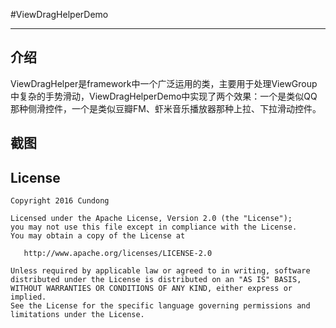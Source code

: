 #ViewDragHelperDemo

------

## 介绍

ViewDragHelper是framework中一个广泛运用的类，主要用于处理ViewGroup中复杂的手势滑动，ViewDragHelperDemo中实现了两个效果：一个是类似QQ那种侧滑控件，一个是类似豆瓣FM、虾米音乐播放器那种上拉、下拉滑动控件。

## 截图

## License

    Copyright 2016 Cundong

    Licensed under the Apache License, Version 2.0 (the "License");
    you may not use this file except in compliance with the License.
    You may obtain a copy of the License at

       http://www.apache.org/licenses/LICENSE-2.0

    Unless required by applicable law or agreed to in writing, software
    distributed under the License is distributed on an "AS IS" BASIS,
    WITHOUT WARRANTIES OR CONDITIONS OF ANY KIND, either express or implied.
    See the License for the specific language governing permissions and
    limitations under the License.
